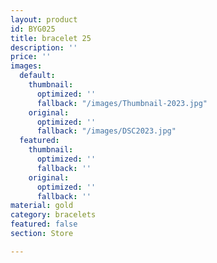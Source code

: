 ```yaml
---
layout: product
id: BYG025
title: bracelet 25
description: ''
price: ''
images:
  default:
    thumbnail:
      optimized: ''
      fallback: "/images/Thumbnail-2023.jpg"
    original:
      optimized: ''
      fallback: "/images/DSC2023.jpg"
  featured:
    thumbnail:
      optimized: ''
      fallback: ''
    original:
      optimized: ''
      fallback: ''
material: gold
category: bracelets
featured: false
section: Store

---
```

